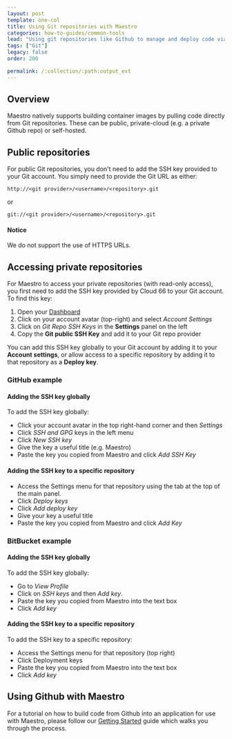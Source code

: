 ```yaml
---
layout: post
template: one-col
title: Using Git repositories with Maestro
categories: how-to-guides/common-tools
lead: "Using git repositories like Github to manage and deploy code via Maestro"
tags: ["Git"]
legacy: false
order: 200

permalink: /:collection/:path:output_ext
---
```


## Overview

Maestro natively supports building container images by pulling code directly from Git repositories. These can be public, private-cloud (e.g. a private Github repo) or self-hosted.

## Public repositories

For public Git repositories, you don't need to add the SSH key provided to your Git account. You simply need to provide the Git URL as either:

`http://<git provider>/<username>/<repository>.git`  

or   

`git://<git provider>/<username>/<repository>.git`


#### Notice
<div class="notice notice-warning"><p>We do not support the use of HTTPS URLs.</p></div>


## Accessing private repositories

For Maestro to access your private repositories (with read-only access), you first need to add the SSH key provided by Cloud 66 to your Git account. To find this key:

1. Open your [Dashboard](https://app.cloud66.com/dashboard)
2. Click on your account avatar (top-right) and select *Account Settings*
3. Click on *Git Repo SSH Keys* in the **Settings** panel on the left
4. Copy the **Git public SSH Key** and add it to your Git repo provider

You can add this SSH key globally to your Git account by adding it to your **Account settings**, or allow access to a specific repository by adding it to that repository as a **Deploy key**.

### GitHub example

#### Adding the SSH key globally

To add the SSH key globally: 

* Click your account avatar in the top right-hand corner and then *Settings*
* Click *SSH and GPG* keys in the left menu
* Click *New SSH key* 
* Give the key a useful title (e.g. Maestro) 
* Paste the key you copied from Maestro and click *Add SSH Key*

#### Adding the SSH key to a specific repository
    
* Access the Settings menu for that repository using the tab at the top of the main panel.  
* Click *Deploy keys* 
* Click *Add deploy key* 
* Give your key a useful title 
* Paste the key you copied from Maestro and click *Add Key*

### BitBucket example

#### Adding the SSH key globally
   
To add the SSH key globally: 

* Go to *View Profile*
* Click on *SSH keys* and then *Add key*. 
* Paste the key you copied from Maestro into the text box
* Click *Add key*

#### Adding the SSH key to a specific repository

To add the SSH key to a specific repository: 

* Access the Settings menu for that repository (top right)
* Click Deployment keys 
* Paste the key you copied from Maestro into the text box
* Click *Add key*

## Using Github with Maestro

For a tutorial on how to build code from Github into an application for use with Maestro, please follow our [Getting Started](/maestro/quickstarts/getting_started.html) guide which walks you through the process.


